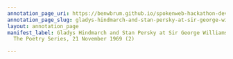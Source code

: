 ```yaml
---
annotation_page_uri: https://benwbrum.github.io/spokenweb-hackathon-development/annotations/gladys-hindmarch-and-stan-persky-at-sir-george-williams-university-the-poetry-series-21-november-1969-2--canvas-1-toc.json
annotation_page_slug: gladys-hindmarch-and-stan-persky-at-sir-george-williams-university-the-poetry-series-21-november-1969-2--canvas-1-toc
layout: annotation_page
manifest_label: Gladys Hindmarch and Stan Persky at Sir George Williams University,
  The Poetry Series, 21 November 1969 (2)

---
```

